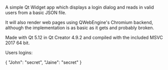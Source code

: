 A simple Qt Widget app which displays a login dialog and reads in valid users from a basic JSON file. 

It will also render web pages using QWebEngine's Chromium backend, although the implementation is as basic as it gets and probably broken. 

Made with Qt 5.12 in Qt Creator 4.9.2 and compiled with the included MSVC 2017 64 bit.

Users logins:

{
    "John": "secret",
    "Jaine": "secret"
}
